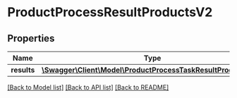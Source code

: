 # ProductProcessResultProductsV2

## Properties
Name | Type | Description | Notes
------------ | ------------- | ------------- | -------------
**results** | [**\Swagger\Client\Model\ProductProcessTaskResultProductsV2[]**](ProductProcessTaskResultProductsV2.md) |  | [optional] 

[[Back to Model list]](../../README.md#documentation-for-models) [[Back to API list]](../../README.md#documentation-for-api-endpoints) [[Back to README]](../../README.md)


